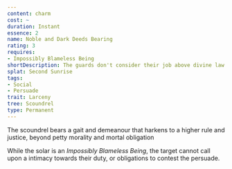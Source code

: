 ```yaml
---
content: charm
cost: ~
duration: Instant
essence: 2
name: Noble and Dark Deeds Bearing
rating: 3
requires:
- Impossibly Blameless Being
shortDescription: The guards don't consider their job above divine law
splat: Second Sunrise
tags:
- Social
- Persuade
trait: Larceny
tree: Scoundrel
type: Permanent
---
```


The scoundrel bears a gait and demeanour that harkens to a higher rule and justice, beyond petty morality and mortal obligation

While the solar is an _Impossibly Blameless Being_, the target cannot call upon a intimacy towards their duty, or obligations to contest the persuade.

